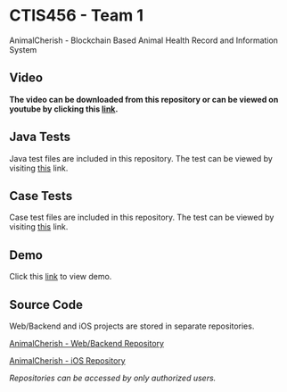 # CTIS456 - Team 1

AnimalCherish - Blockchain Based Animal Health Record and Information System

## Video

**The video can be downloaded from this repository or can be viewed on youtube by clicking this [link](https://www.youtube.com/watch?v=HDDGrWUzgso&feature=youtu.be).**	

## Java Tests

Java test files are included in this repository. The test can be viewed by visiting [this](https://cagatayozata.com/ctis/javatest) link. 

## Case Tests

Case test files are included in this repository. The test can be viewed by visiting [this](https://github.com/cagatayozata/CTIS456_Team1/blob/master/Case%20Tests/CaseTests.pdf) link.

## Demo

Click this [link](http://138.68.67.165/) to view demo.

## Source Code

Web/Backend and iOS projects are stored in separate repositories.

[AnimalCherish - Web/Backend Repository](https://github.com/cagatayozata/AnimalCherish)

[AnimalCherish - iOS Repository](https://github.com/cagatayozata/AnimalCherish_iOS)

*Repositories can be accessed by only authorized users.*


